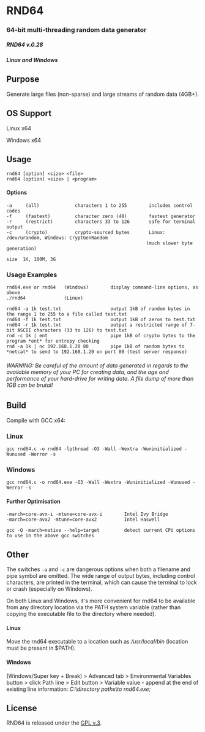 
# RND64

### 64-bit multi-threading random data generator


##### RND64 v.0.28

##### Linux and Windows


## Purpose

Generate large files (non-sparse) and large streams of random data (4GB+).


## OS Support

Linux x64

Windows x64


## Usage

    rnd64 [option] <size> <file>
    rnd64 [option] <size> | <program>

#### Options

    -a     (all)             characters 1 to 255        includes control codes
    -f     (fastest)         character zero (48)        fastest generator
    -r     (restrict)        characters 33 to 126       safe for terminal output
    -c     (crypto)          crypto-sourced bytes       Linux: /dev/urandom, Windows: CryptGenRandom
                                                       (much slower byte generation)

    size  1K, 100M, 3G


### Usage Examples

    rnd64.exe or rnd64   (Windows)        display command-line options, as above
    ./rnd64              (Linux)

    rnd64 -a 1k test.txt                  output 1kB of random bytes in the range 1 to 255 to a file called test.txt
    rnd64 -f 1k test.txt                  output 1kB of zeros to test.txt
    rnd64 -r 1k test.txt                  output a restricted range of 7-bit ASCII characters (33 to 126) to test.txt
    rnd -c 1k | ent                       pipe 1kB of crypto bytes to the program *ent* for entropy checking
    rnd -a 1k | nc 192.168.1.20 80        pipe 1kB of random bytes to *netcat* to send to 192.168.1.20 on port 80 (test server response)


###### WARNING: Be careful of the amount of data generated in regards to the available memory of your PC for creating data, and the age and performance of your hard-drive for writing data.  A file dump of more than 1GB can be brutal!


## Build

Compile with GCC x64:

### Linux

    gcc rnd64.c -o rnd64 -lpthread -O3 -Wall -Wextra -Wuninitialized -Wunused -Werror -s

### Windows

    gcc rnd64.c -o rnd64.exe -O3 -Wall -Wextra -Wuninitialized -Wunused -Werror -s 

#### Further Optimisation

    -march=core-avx-i -mtune=core-avx-i        Intel Ivy Bridge
    -march=core-avx2 -mtune=core-avx2          Intel Haswell

    gcc -Q -march=native --help=target         detect current CPU options to use in the above gcc switches


## Other

The switches `-a` and `-c` are dangerous options when both a filename and pipe symbol are omitted. The wide range of output bytes, including control characters, are printed in the terminal, which can cause the terminal to lock or crash (especially on Windows).

On both Linux and Windows, it's more convenient for rnd64 to be available from any directory location via the PATH system variable (rather than copying the executable file to the directory where needed).

#### Linux

Move the rnd64 executable to a location such as */usr/local/bin*  (location must be present in $PATH).

#### Windows

(Windows/Super key + Break) > Advanced tab > Environmental Variables button > click Path line > Edit button > Variable value - append at the end of existing line information: *C:\directory paths\to rnd64.exe\;*


## License

RND64 is released under the [GPL v.3](https://www.gnu.org/licenses/gpl-3.0.html).
